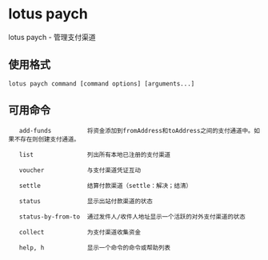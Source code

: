 # lotus paych

 lotus paych - 管理支付渠道

## 使用格式

```
lotus paych command [command options] [arguments...]
```

## 可用命令

```
   add-funds          将资金添加到fromAddress和toAddress之间的支付通道中。如果不存在则创建支付通道。
   
   list               列出所有本地已注册的支付渠道
   
   voucher            与支付渠道凭证互动
   
   settle             结算付款渠道（settle：解决；结清）
   
   status             显示出站付款渠道的状态
   
   status-by-from-to  通过发件人/收件人地址显示一个活跃的对外支付渠道的状态
   
   collect            为支付渠道收集资金
   
   help, h            显示一个命令的命令或帮助列表
```

